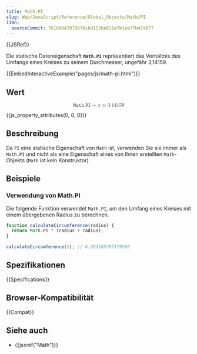 ```yaml
---
title: Math.PI
slug: Web/JavaScript/Reference/Global_Objects/Math/PI
l10n:
  sourceCommit: 761b9047d78876cbd153be811efb1aa77b419877
---
```


{{JSRef}}

Die statische Dateneigenschaft **`Math.PI`** repräsentiert das Verhältnis des Umfangs eines Kreises zu seinem Durchmesser, ungefähr 3,14159.

{{EmbedInteractiveExample("pages/js/math-pi.html")}}

## Wert

<!-- prettier-ignore-start -->
<math display="block">
  <semantics><mrow><mi>𝙼𝚊𝚝𝚑.𝙿𝙸</mi><mo>=</mo><mi>π</mi><mo>≈</mo><mn>3.14159</mn></mrow><annotation encoding="TeX">\mathtt{Math.PI} = \pi \approx 3.14159</annotation></semantics>
</math>
<!-- prettier-ignore-end -->

{{js_property_attributes(0, 0, 0)}}

## Beschreibung

Da `PI` eine statische Eigenschaft von `Math` ist, verwenden Sie sie immer als `Math.PI` und nicht als eine Eigenschaft eines von Ihnen erstellten `Math`-Objekts (`Math` ist kein Konstruktor).

## Beispiele

### Verwendung von Math.PI

Die folgende Funktion verwendet `Math.PI`, um den Umfang eines Kreises mit einem übergebenen Radius zu berechnen.

```js
function calculateCircumference(radius) {
  return Math.PI * (radius + radius);
}

calculateCircumference(1); // 6.283185307179586
```

## Spezifikationen

{{Specifications}}

## Browser-Kompatibilität

{{Compat}}

## Siehe auch

- {{jsxref("Math")}}
